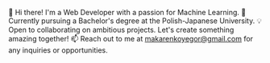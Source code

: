 👋 Hi there! I'm a Web Developer with a passion for Machine Learning.
🌱 Currently pursuing a Bachelor's degree at the Polish-Japanese University.
💡 Open to collaborating on ambitious projects. Let's create something amazing together!
📫 Reach out to me at makarenkoyegor@gmail.com for any inquiries or opportunities.
